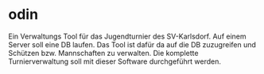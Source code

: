 # odin
Ein Verwaltungs Tool für das Jugendturnier des SV-Karlsdorf.
Auf einem Server soll eine DB laufen. 
Das Tool ist dafür da auf die DB zuzugreifen und Schützen bzw. Mannschaften zu verwalten.
Die komplette Turnierverwaltung soll mit dieser Software durchgeführt werden.
